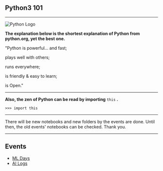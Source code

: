## Python3 101
---
![Python Logo](https://www.python.org/static/img/python-logo@2x.png)

**The explanation below is the shortest explanation of Python from python.org, yet the best one.**

"Python is powerful... and fast;

plays well with others;

runs everywhere;

is friendly & easy to learn;

is Open."

---

**Also, the zen of Python can be read by importing** `this` **.**

    >>> import this
   
---

There will be new notebooks and new folders by the events are done. Until then, the old events' notebooks can be checked. Thank you.

---

## Events

* [ML Days](https://www.youtube.com/channel/UCTzTysUaUMdWJKLpDgGLImQ)
* [AI Logs](https://www.youtube.com/watch?v=BYgQFGWQMPM&list=PLWRi-ef3zHbGAukYYuXzFNKRDjMxAKtGM&ab_channel=GDGCloudBursa)
